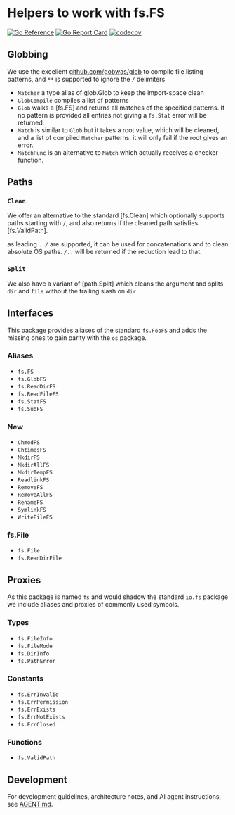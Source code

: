 # Helpers to work with fs.FS

[![Go Reference][godoc-badge]][godoc-link]
[![Go Report Card][goreportcard-badge]][goreportcard-link]
[![codecov][codecov-badge]][codecov-link]

[godoc-badge]: https://pkg.go.dev/badge/darvaza.org/x/fs.svg
[godoc-link]: https://pkg.go.dev/darvaza.org/x/fs
[goreportcard-badge]: https://goreportcard.com/badge/darvaza.org/x/fs
[goreportcard-link]: https://goreportcard.com/report/darvaza.org/x/fs
[codecov-badge]: https://codecov.io/github/darvaza-proxy/x/graph/badge.svg?flag=fs
[codecov-link]: https://codecov.io/gh/darvaza-proxy/x

## Globbing

We use the excellent [github.com/gobwas/glob](https://github.com/gobwas/glob)
to compile file listing patterns, and `**` is supported to ignore the `/`
delimiters

* `Matcher` a type alias of glob.Glob to keep the import-space clean
* `GlobCompile` compiles a list of patterns
* `Glob` walks a [fs.FS] and returns all matches of the specified patterns.
  If no pattern is provided all entries not giving a `fs.Stat` error will be
  returned.
* `Match` is similar to `Glob` but it takes a root value, which will be cleaned,
  and a list of compiled `Matcher` patterns. it will only fail if the root
  gives an error.
* `MatchFunc` is an alternative to `Match` which actually receives a checker
  function.

## Paths

### `Clean`

We offer an alternative to the standard [fs.Clean] which optionally supports
paths starting with `/`, and also returns if the cleaned path satisfies
[fs.ValidPath].

as leading `../` are supported, it can be used for concatenations and to clean
absolute OS paths. `/..` will be returned if the reduction lead to that.

### `Split`

We also have a variant of [path.Split] which cleans the argument and splits
`dir` and `file` without the trailing slash on `dir`.

## Interfaces

This package provides aliases of the standard `fs.FooFS` and adds the missing
ones to gain parity with the `os` package.

### Aliases

* `fs.FS`
* `fs.GlobFS`
* `fs.ReadDirFS`
* `fs.ReadFileFS`
* `fs.StatFS`
* `fs.SubFS`

### New

* `ChmodFS`
* `ChtimesFS`
* `MkdirFS`
* `MkdirAllFS`
* `MkdirTempFS`
* `ReadlinkFS`
* `RemoveFS`
* `RemoveAllFS`
* `RenameFS`
* `SymlinkFS`
* `WriteFileFS`

### fs.File

* `fs.File`
* `fs.ReadDirFile`

## Proxies

As this package is named `fs` and would shadow the standard `io.fs` package we
include aliases and proxies of commonly used symbols.

### Types

* `fs.FileInfo`
* `fs.FileMode`
* `fs.DirInfo`
* `fs.PathError`

### Constants

* `fs.ErrInvalid`
* `fs.ErrPermission`
* `fs.ErrExists`
* `fs.ErrNotExists`
* `fs.ErrClosed`

### Functions

* `fs.ValidPath`

## Development

For development guidelines, architecture notes, and AI agent instructions, see
[AGENT.md](AGENT.md).
